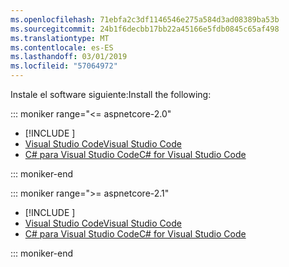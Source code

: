 ```yaml
---
ms.openlocfilehash: 71ebfa2c3df1146546e275a584d3ad08389ba53b
ms.sourcegitcommit: 24b1f6decbb17bb22a45166e5fdb0845c65af498
ms.translationtype: MT
ms.contentlocale: es-ES
ms.lasthandoff: 03/01/2019
ms.locfileid: "57064972"
---
```

<span data-ttu-id="feda4-101">Instale el software siguiente:</span><span class="sxs-lookup"><span data-stu-id="feda4-101">Install the following:</span></span>

::: moniker range="<= aspnetcore-2.0"

* [!INCLUDE [](~/includes/net-core-sdk-download-link.md)]
* [<span data-ttu-id="feda4-102">Visual Studio Code</span><span class="sxs-lookup"><span data-stu-id="feda4-102">Visual Studio Code</span></span>](https://code.visualstudio.com/download)
* [<span data-ttu-id="feda4-103">C# para Visual Studio Code</span><span class="sxs-lookup"><span data-stu-id="feda4-103">C# for Visual Studio Code</span></span>](https://marketplace.visualstudio.com/items?itemName=ms-vscode.csharp)

::: moniker-end

::: moniker range=">= aspnetcore-2.1"

* [!INCLUDE [](~/includes/2.1-SDK.md)]
* [<span data-ttu-id="feda4-104">Visual Studio Code</span><span class="sxs-lookup"><span data-stu-id="feda4-104">Visual Studio Code</span></span>](https://code.visualstudio.com/download)
* [<span data-ttu-id="feda4-105">C# para Visual Studio Code</span><span class="sxs-lookup"><span data-stu-id="feda4-105">C# for Visual Studio Code</span></span>](https://marketplace.visualstudio.com/items?itemName=ms-vscode.csharp)

::: moniker-end
